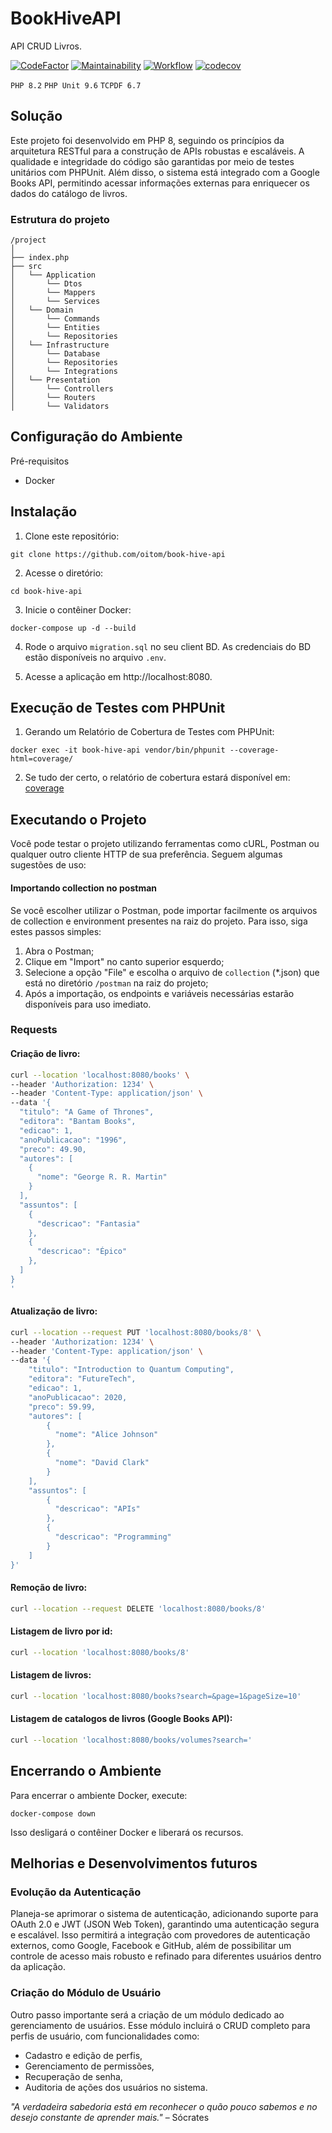 # BookHiveAPI
API CRUD Livros.

[![CodeFactor](https://www.codefactor.io/repository/github/oitom/book-hive-api/badge)](https://www.codefactor.io/repository/github/oitom/book-hive-api)
[![Maintainability](https://api.codeclimate.com/v1/badges/b6622d01eb5db20fb80e/maintainability)](https://codeclimate.com/github/oitom/book-hive-api/maintainability)
[![Workflow](https://github.com/oitom/book-hive-api/actions/workflows/ci.yml/badge.svg)](https://github.com/oitom/book-hive-api/actions/workflows/ci.yml)
[![codecov](https://codecov.io/github/oitom/book-hive-api/graph/badge.svg?token=fEo3raVrPp)](https://codecov.io/github/oitom/book-hive-api)

`PHP 8.2` `PHP Unit 9.6` `TCPDF 6.7`
## Solução
Este projeto foi desenvolvido em PHP 8, seguindo os princípios da arquitetura RESTful para a construção de APIs robustas e escaláveis. 
A qualidade e integridade do código são garantidas por meio de testes unitários com PHPUnit. 
Além disso, o sistema está integrado com a Google Books API, permitindo acessar informações externas para enriquecer os dados do catálogo de livros.

### Estrutura do projeto
```
/project
│
├── index.php
├── src
│   └── Application
│       └── Dtos
│       └── Mappers
│       └── Services
│   └── Domain
│       └── Commands
│       └── Entities
│       └── Repositories
│   └── Infrastructure
│       └── Database
│       └── Repositories
│       └── Integrations
│   └── Presentation
│       └── Controllers
│       └── Routers
│       └── Validators
```

## Configuração do Ambiente
Pré-requisitos

- Docker

## Instalação
1. Clone este repositório:

```
git clone https://github.com/oitom/book-hive-api
```

2. Acesse o diretório:
```
cd book-hive-api
```

3. Inicie o contêiner Docker:
```
docker-compose up -d --build
```

4. Rode o arquivo `migration.sql` no seu client BD. As credenciais do BD estão disponíveis no arquivo `.env`.

5. Acesse a aplicação em http://localhost:8080.

## Execução de Testes com PHPUnit

1. Gerando um Relatório de Cobertura de Testes com PHPUnit:
```
docker exec -it book-hive-api vendor/bin/phpunit --coverage-html=coverage/
```

2. Se tudo der certo, o relatório de cobertura estará disponível em: [coverage](http://localhost:8080/coverage/index.html)

## Executando o Projeto
Você pode testar o projeto utilizando ferramentas como cURL, Postman ou qualquer outro cliente HTTP de sua preferência. 
Seguem algumas sugestões de uso:

#### Importando collection no postman
Se você escolher utilizar o Postman, pode importar facilmente os arquivos de collection e environment presentes na raiz do projeto. Para isso, siga estes passos simples:

1. Abra o Postman;
2. Clique em "Import" no canto superior esquerdo;
3. Selecione a opção "File" e escolha o arquivo de `collection` (*.json)  que está no diretório `/postman` na raiz do projeto;
4. Após a importação, os endpoints e variáveis necessárias estarão disponíveis para uso imediato.

### Requests

#### Criação de livro:
```bash
curl --location 'localhost:8080/books' \
--header 'Authorization: 1234' \
--header 'Content-Type: application/json' \
--data '{
  "titulo": "A Game of Thrones",
  "editora": "Bantam Books",
  "edicao": 1,
  "anoPublicacao": "1996",
  "preco": 49.90,
  "autores": [
    {
      "nome": "George R. R. Martin"
    }
  ],
  "assuntos": [
    {
      "descricao": "Fantasia"
    },
    {
      "descricao": "Épico"
    },
  ]
}
'
```
#### Atualização de livro:
```bash
curl --location --request PUT 'localhost:8080/books/8' \
--header 'Authorization: 1234' \
--header 'Content-Type: application/json' \
--data '{
    "titulo": "Introduction to Quantum Computing",
    "editora": "FutureTech",
    "edicao": 1,
    "anoPublicacao": 2020,
    "preco": 59.99,
    "autores": [
        {
          "nome": "Alice Johnson"
        },
        {
          "nome": "David Clark"
        }
    ],
    "assuntos": [
        {
          "descricao": "APIs"
        },
        {
          "descricao": "Programming"
        }
    ]  
}'
```
#### Remoção de livro:
```bash
curl --location --request DELETE 'localhost:8080/books/8'
```
#### Listagem de livro por id:
```bash
curl --location 'localhost:8080/books/8'
```
#### Listagem de livros:
```bash
curl --location 'localhost:8080/books?search=&page=1&pageSize=10'
```
#### Listagem de catalogos de livros (Google Books API):
```bash
curl --location 'localhost:8080/books/volumes?search='
```

## Encerrando o Ambiente
Para encerrar o ambiente Docker, execute:

```
docker-compose down
```
Isso desligará o contêiner Docker e liberará os recursos.

## Melhorias e Desenvolvimentos futuros
### Evolução da Autenticação
Planeja-se aprimorar o sistema de autenticação, adicionando suporte para OAuth 2.0 e JWT (JSON Web Token), garantindo uma autenticação segura e escalável. Isso permitirá a integração com provedores de autenticação externos, como Google, Facebook e GitHub, além de possibilitar um controle de acesso mais robusto e refinado para diferentes usuários dentro da aplicação.

### Criação do Módulo de Usuário
Outro passo importante será a criação de um módulo dedicado ao gerenciamento de usuários. Esse módulo incluirá o CRUD completo para perfis de usuário, com funcionalidades como:

- Cadastro e edição de perfis,
- Gerenciamento de permissões,
- Recuperação de senha,
- Auditoria de ações dos usuários no sistema.

*"A verdadeira sabedoria está em reconhecer o quão pouco sabemos e no desejo constante de aprender mais."* – Sócrates
